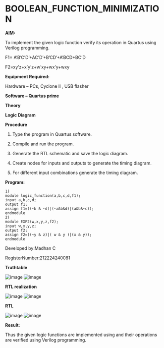 # BOOLEAN_FUNCTION_MINIMIZATION

**AIM:**

To implement the given logic function verify its operation in Quartus using Verilog programming.

F1= A’B’C’D’+AC’D’+B’CD’+A’BCD+BC’D 

F2=xy’z+x’y’z+w’xy+wx’y+wxy

**Equipment Required:**

Hardware – PCs, Cyclone II , USB flasher

**Software – Quartus prime**

**Theory**

**Logic Diagram**

**Procedure**

1.	Type the program in Quartus software.

2.	Compile and run the program.

3.	Generate the RTL schematic and save the logic diagram.

4.	Create nodes for inputs and outputs to generate the timing diagram.

5.	For different input combinations generate the timing diagram.


**Program:**

    1)
    module logic_function(a,b,c,d,f1);
    input a,b,c,d;
    output f1;
    assign f1=((~b & ~d)|(~a&b&d)|(a&b&~c));
    endmodule
    2)
    module EXP2(w,x,y,z,f2);
    input w,x,y,z;
    output f2;
    assign f2=((~y & z)|( w & y )|(x & y));
    endmodule
 
Developed by:Madhan C

RegisterNumber:212224240081

**Truthtable**

![image](https://github.com/user-attachments/assets/b907b2d2-608d-4cee-bd55-b72f249c37ea)
![image](https://github.com/user-attachments/assets/b49b52b3-d952-499a-916a-d3d3a15a5330)


**RTL realization**

![image](https://github.com/user-attachments/assets/f2ff029c-8eb9-4d41-94d8-af1ab9ac65f6)
![image](https://github.com/user-attachments/assets/c4ff03e3-2853-4f07-a219-ae5d4f5ac5c3)

**RTL**

![image](https://github.com/user-attachments/assets/8ec6f891-6670-4150-8e0c-ed8d49215789)
![image](https://github.com/user-attachments/assets/8afd63dc-44a5-490a-91bc-b57f1f369fb1)


**Result:**

Thus the given logic functions are implemented using and their operations are verified using Verilog programming.

